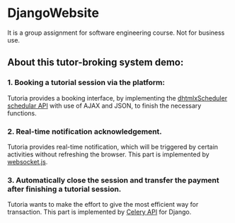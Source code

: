 # DjangoWebsite

It is a group assignment for software engineering course. Not for business use.

## About this tutor-broking system demo:
### 1. Booking a tutorial session via the platform:
Tutoria provides a booking interface, by implementing the [dhtmlxScheduler schedular API](https://docs.dhtmlx.com/scheduler/api__refs__scheduler.html) with use of AJAX and JSON, to finish the necessary functions.
### 2. Real-time notification acknowledgement.
Tutoria provides real-time notification, which will be triggered by certain activities without refreshing the browser. This part is implemented by [websocket.js](https://developer.mozilla.org/en-US/docs/Web/API/WebSockets_API/Writing_WebSocket_client_applications).
### 3. Automatically close the session and transfer the payment after finishing a tutorial session.
Tutoria wants to make the effort to give the most efficient way for transaction. This part is implemented by [Celery API](http://www.celeryproject.org/) for Django.
